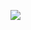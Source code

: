 ![](http://www.plantuml.com/plantuml/proxy?cache=no&src=https://raw.githubusercontent.com/OS-IS/ai201-evchev/refs/heads/laboratory-work-2/Laboratory-work-2/UML-Deployment.puml)
